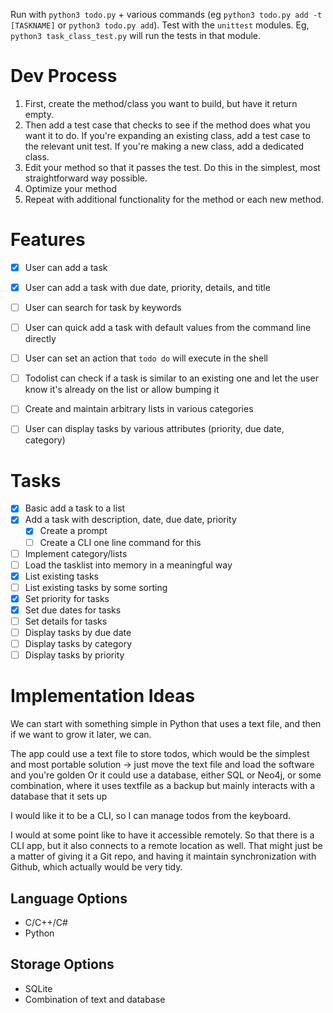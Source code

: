 Run with `python3 todo.py` + various commands (eg `python3 todo.py add -t [TASKNAME]` or `python3 todo.py add`).
Test with the `unittest` modules. Eg, `python3 task_class_test.py` will run the tests in that module.

# Dev Process

1. First, create the method/class you want to build, but have it return empty.
2. Then add a test case that checks to see if the method does what you want it to do. If you're expanding an existing class, add a test case to the relevant unit test. If you're making a new class, add a dedicated class.
3. Edit your method so that it passes the test. Do this in the simplest, most straightforward way possible.
4. Optimize your method
5. Repeat with additional functionality for the method or each new method.

# Features

- [x] User can add a task
- [x] User can add a task with due date, priority, details, and title
- [ ] User can search for task by keywords
- [ ] User can quick add a task with default values from the command line directly
- [ ] User can set an action that `todo do` will execute in the shell    
- [ ] Todolist can check if a task is similar to an existing one and let the user know it's already on the list or allow bumping it     
- [ ] Create and maintain arbitrary lists in various categories
- [ ] User can display tasks by various attributes (priority, due date, category)


# Tasks
- [x] Basic add a task to a list
- [x] Add a task with description, date, due date, priority
    - [x] Create a prompt
    - [ ] Create a CLI one line command for this
- [ ] Implement category/lists
- [ ] Load the tasklist into memory in a meaningful way
- [x] List existing tasks
- [ ] List existing tasks by some sorting
- [x] Set priority for tasks
- [x] Set due dates for tasks
- [ ] Set details for tasks
- [ ] Display tasks by due date
- [ ] Display tasks by category
- [ ] Display tasks by priority

# Implementation Ideas

We can start with something simple in Python that uses a text file, and then if we want to grow it later, we can.

The app could use a text file to store todos, which would be the simplest and most portable solution -> just move the text file and load the software and you're golden
Or it could use a database, either SQL or Neo4j, or some combination, where it uses  textfile as a backup but mainly interacts with a database that it sets up

I would like it to be a CLI, so I can manage todos from the keyboard.

I would at some point like to have it accessible remotely. So that there is a CLI app, but it also connects to a remote location as well. That might just be a matter of giving it a Git repo, and having it maintain synchronization with Github, which actually would be very tidy.

## Language Options

- C/C++/C#
- Python

## Storage Options

- SQLite
- Combination of text and database
    
    
